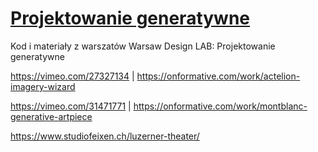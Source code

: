 # [Projektowanie generatywne](http://warsawdesignlab.pl/generative-graphic-design)
Kod i materiały z warszatów Warsaw Design LAB: Projektowanie generatywne


https://vimeo.com/27327134 | https://onformative.com/work/actelion-imagery-wizard

https://vimeo.com/31471771 | https://onformative.com/work/montblanc-generative-artpiece

https://www.studiofeixen.ch/luzerner-theater/